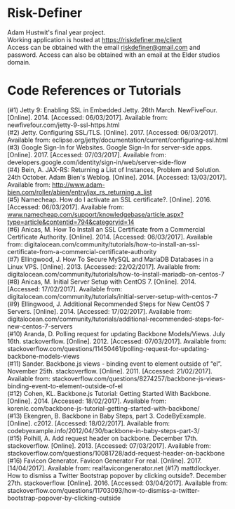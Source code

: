 # Risk-Definer  
Adam Hustwit's final year project.  
Working application is hosted at https://riskdefiner.me/client  
Access can be obtained with the email riskdefiner@gmail.com and password. Access can also be obtained with an email at the Elder studios domain.  

# Code References or Tutorials  
(#1) Jetty 9: Enabling SSL in Embedded Jetty. 26th March. NewFiveFour. [Online]. 2014. [Accessed: 06/03/2017]. Available from: newfivefour.com/jetty-9-ssl-https.html  
(#2) Jetty. Configuring SSL/TLS. [Online]. 2017. [Accessed: 06/03/2017]. Available from: eclipse.org/jetty/documentation/current/configuring-ssl.html  
(#3) Google Sign-In for Websites. Google Sign-In for server-side apps. [Online]. 2017. [Accessed: 07/03/2017]. Available from: developers.google.com/identity/sign-in/web/server-side-flow  
(#4) Bein, A. JAX-RS: Returning a List of Instances, Problem and Solution. 24th October. Adam Bien's Weblog. [Online]. 2014. [Accessed: 13/03/2017]. Available from: http://www.adam-bien.com/roller/abien/entry/jax_rs_returning_a_list  
(#5) Namecheap. How do I activate an SSL certificate?. [Online]. 2016. [Accessed: 06/03/2017]. Available from: www.namecheap.com/support/knowledgebase/article.aspx?type=article&contentid=794&categoryid=14  
(#6) Anicas, M. How To Install an SSL Certificate from a Commercial Certificate Authority. [Online]. 2014. [Accessed: 06/03/2017]. Available from: digitalocean.com/community/tutorials/how-to-install-an-ssl-certificate-from-a-commercial-certificate-authority  
(#7) Ellingwood, J. How To Secure MySQL and MariaDB Databases in a Linux VPS. [Online]. 2013. [Accessed: 22/02/2017]. Available from: digitalocean.com/community/tutorials/how-to-install-mariadb-on-centos-7  
(#8) Anicas, M. Initial Server Setup with CentOS 7. [Online]. 2014. [Accessed: 17/02/2017]. Available from: digitalocean.com/community/tutorials/initial-server-setup-with-centos-7
(#9) Ellingwood, J. Additional Recommended Steps for New CentOS 7 Servers. [Online]. 2014. [Accessed: 17/02/2017]. Available from: digitalocean.com/community/tutorials/additional-recommended-steps-for-new-centos-7-servers  
(#10) Aranda, D. Polling request for updating Backbone Models/Views. July 16th. stackoverflow. [Online]. 2012. [Accessed: 07/03/2017]. Available from: stackoverflow.com/questions/11450461/polling-request-for-updating-backbone-models-views  
(#11) Sander. Backbone.js views - binding event to element outside of “el”. November 25th. stackoverflow. [Online]. 2011. [Accessed: 21/02/2017]. Available from: stackoverflow.com/questions/8274257/backbone-js-views-binding-event-to-element-outside-of-el  
(#12) Cohen, KL. Backbone.js Tutorial: Getting Started With Backbone. [Online]. 2014. [Accessed: 18/02/2017]. Available from: korenlc.com/backbone-js-tutorial-getting-started-with-backbone/  
(#13) Ekengren, B. Backbone in Baby Steps, part 3. CodeByExample. [Online]. c2012. [Accessed: 18/02/2017]. Available from: codebyexample.info/2012/04/30/backbone-in-baby-steps-part-3/  
(#15) Polhill, A. Add request header on backbone. December 17th. stackoverflow. [Online]. 2013. [Accessed: 07/03/2017]. Available from: stackoverflow.com/questions/10081728/add-request-header-on-backbone  
(#16) Favicon Generator. Favicon Generator For real. [Online]. 2017. [14/04/2017]. Available from: realfavicongenerator.net
(#17) mattdlockyer. How to dismiss a Twitter Bootstrap popover by clicking outside?. December 27th. stackoverflow. [Online]. 2016. [Accessed: 03/04/2017]. Available from: stackoverflow.com/questions/11703093/how-to-dismiss-a-twitter-bootstrap-popover-by-clicking-outside  

